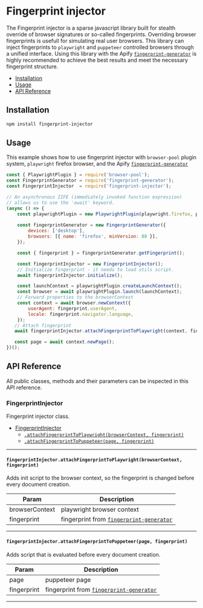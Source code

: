 # Fingerprint injector
The Fingerprint injector is a sparse javascript library built for stealth override of browser signatures or so-called fingerprints. Overriding browser fingerprints is usefull for simulating real user browsers.
This library can inject fingerprints to `playwright` and `puppeteer` controlled browsers through a unified interface.
Using this library with the Apify [`fingerprint-generator`](https://github.com/apify/fingerprint-generator) is highly recommended to achieve the best results and meet the necessary fingerprint structure.

<!-- toc -->

- [Installation](#installation)
- [Usage](#usage)
- [API Reference](#api-reference)

<!-- tocstop -->

## Installation

```bash
npm install fingerprint-injector
```

## Usage
This example shows how to use fingerprint injector with `browser-pool` plugin system, `playwright` firefox browser, and the Apify [`fingerprint-generator`](https://github.com/apify/fingerprint-generator)

```js
const { PlaywrightPlugin } = require('browser-pool');
const FingerprintGenerator = require('fingerprint-generator');
const FingerprintInjector  = require('fingerprint-injector');

// An asynchronous IIFE (immediately invoked function expression)
// allows us to use the 'await' keyword.
(async () => {
    const playwrightPlugin = new PlaywrightPlugin(playwright.firefox, pluginOptions);
    
    const fingerprintGenerator = new FingerprintGenerator({
        devices: ['desktop'],
        browsers: [{ name: 'firefox', minVersion: 88 }],
    });

    const { fingerprint } = fingerprintGenerator.getFingerprint();

    const fingerprintInjector = new FingerprintInjector();
    // Initialize fingerprint - it needs to load utils script.
    await fingerprintInjector.initialize();

    const launchContext = playwrightPlugin.createLaunchContext();
    const browser = await playwrightPlugin.launch(launchContext);
    // Forward properties to the browserContext
    const context = await browser.newContext({
        userAgent: fingerprint.userAgent,
        locale: fingerprint.navigator.language,
    });
   // Attach fingerprint
   await fingerprintInjector.attachFingerprintToPlaywright(context, fingerprint);

   const page = await context.newPage();
})();
```
## API Reference
All public classes, methods and their parameters can be inspected in this API reference.

<a name="FingerprintInjector"></a>

### FingerprintInjector
Fingerprint injector class.


* [FingerprintInjector](#FingerprintInjector)
    * [`.attachFingerprintToPlaywright(browserContext, fingerprint)`](#FingerprintInjector+attachFingerprintToPlaywright)
    * [`.attachFingerprintToPuppeteer(page, fingerprint)`](#FingerprintInjector+attachFingerprintToPuppeteer)


* * *

<a name="FingerprintInjector+attachFingerprintToPlaywright"></a>

#### `fingerprintInjector.attachFingerprintToPlaywright(browserContext, fingerprint)`
Adds init script to the browser context, so the fingerprint is changed before every document creation.


| Param | Description |
| --- | --- |
| browserContext | playwright browser context |
| fingerprint | fingerprint from [`fingerprint-generator`](https://github.com/apify/fingerprint-generator) |


* * *

<a name="FingerprintInjector+attachFingerprintToPuppeteer"></a>

#### `fingerprintInjector.attachFingerprintToPuppeteer(page, fingerprint)`
Adds script that is evaluated before every document creation.


| Param | Description |
| --- | --- |
| page | puppeteer page |
| fingerprint | fingerprint from [`fingerprint-generator`](https://github.com/apify/fingerprint-generator) |


* * *

